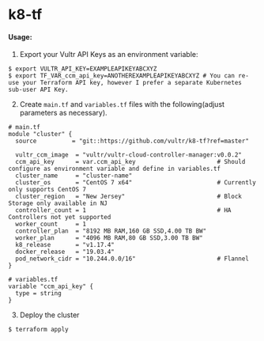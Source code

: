 # k8-tf

#### Usage:
1. Export your Vultr API Keys as an environment variable:
```
$ export VULTR_API_KEY=EXAMPLEAPIKEYABCXYZ
$ export TF_VAR_ccm_api_key=ANOTHEREXAMPLEAPIKEYABCXYZ # You can re-use your Terraform API key, however I prefer a separate Kubernetes sub-user API Key.
```
2. Create `main.tf` and `variables.tf` files with the following(adjust parameters as necessary). 
```
# main.tf
module "cluster" {
  source          = "git::https://github.com/vultr/k8-tf?ref=master"

  vultr_ccm_image  = "vultr/vultr-cloud-controller-manager:v0.0.2"
  ccm_api_key      = var.ccm_api_key                       # Should configure as environment variable and define in variables.tf
  cluster_name     = "cluster-name"
  cluster_os       = "CentOS 7 x64"                        # Currently only supports CentOS 7
  cluster_region   = "New Jersey"                          # Block Storage only available in NJ
  controller_count = 1                                     # HA Controllers not yet supported
  worker_count     = 1
  controller_plan  = "8192 MB RAM,160 GB SSD,4.00 TB BW"
  worker_plan      = "4096 MB RAM,80 GB SSD,3.00 TB BW"
  k8_release       = "v1.17.4"
  docker_release   = "19.03.4"
  pod_network_cidr = "10.244.0.0/16"                       # Flannel 
}

# variables.tf
variable "ccm_api_key" {
  type = string
}
```
3. Deploy the cluster
```
$ terraform apply
```


                
